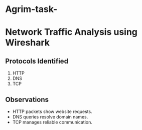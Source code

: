 # Agrim-task-

# Network Traffic Analysis using Wireshark

## Protocols Identified
1. HTTP
2. DNS
3. TCP

## Observations
- HTTP packets show website requests.
- DNS queries resolve domain names.
- TCP manages reliable communication.